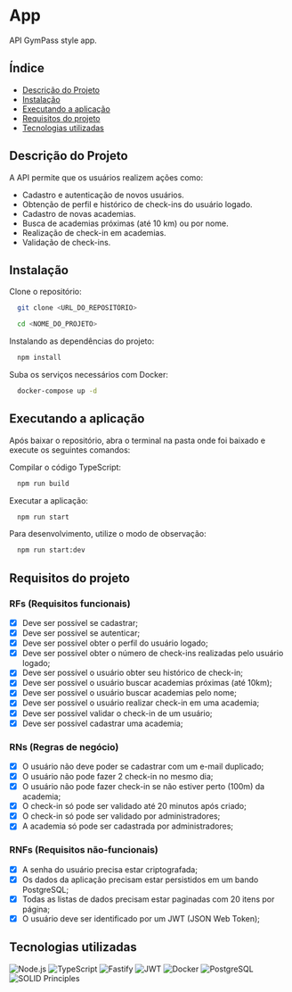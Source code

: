 # App

API GymPass style app.

## Índice

- [Descrição do Projeto](#descrição-do-projeto)
- [Instalação](#instalação)
- [Executando a aplicação](#executando-a-aplicação)
- [Requisitos do projeto](#requisitos-do-projeto)
- [Tecnologias utilizadas](#tecnologias-utilizadas)

## Descrição do Projeto

A API permite que os usuários realizem ações como:

- Cadastro e autenticação de novos usuários.
- Obtenção de perfil e histórico de check-ins do usuário logado.
- Cadastro de novas academias.
- Busca de academias próximas (até 10 km) ou por nome.
- Realização de check-in em academias.
- Validação de check-ins.

## Instalação

Clone o repositório:


```bash
  git clone <URL_DO_REPOSITÓRIO>
```

```bash
  cd <NOME_DO_PROJETO>
```

Instalando as dependências do projeto:

```bash
  npm install
```

Suba os serviços necessários com Docker:

```bash
  docker-compose up -d
```

## Executando a aplicação

Após baixar o repositório, abra o terminal na pasta onde foi baixado e execute os seguintes comandos:

Compilar o código TypeScript:

```bash
  npm run build
```

Executar a aplicação:

```bash
  npm run start
```

Para desenvolvimento, utilize o modo de observação:

```bash
  npm run start:dev
```

## Requisitos do projeto

### RFs (Requisitos funcionais)

- [x] Deve ser possível se cadastrar;
- [x] Deve ser possível se autenticar;
- [x] Deve ser possível obter o perfil do usuário logado;
- [x] Deve ser possível obter o número de check-ins realizadas pelo usuário logado;
- [x] Deve ser possível o usuário obter seu histórico de check-in;
- [x] Deve ser possível o usuário buscar academias próximas (até 10km);
- [x] Deve ser possível o usuário buscar academias pelo nome;
- [x] Deve ser possível o usuário realizar check-in em uma academia;
- [x] Deve ser possível validar o check-in de um usuário;
- [x] Deve ser possível cadastrar uma academia;

### RNs (Regras de negócio)

- [x] O usuário não deve poder se cadastrar com um e-mail duplicado;
- [x] O usuário não pode fazer 2 check-in no mesmo dia;
- [x] O usuário não pode fazer check-in se não estiver perto (100m) da academia;
- [x] O check-in só pode ser validado até 20 minutos após criado;
- [x] O check-in só pode ser validado por administradores;
- [x] A academia só pode ser cadastrada por administradores;

### RNFs (Requisitos não-funcionais)

- [x] A senha do usuário precisa estar criptografada;
- [x] Os dados da aplicação precisam estar persistidos em um bando PostgreSQL;
- [x] Todas as listas de dados precisam estar paginadas com 20 itens por página;
- [x] O usuário deve ser identificado por um JWT (JSON Web Token);

## Tecnologias utilizadas

![Node.js](https://img.shields.io/badge/Node.js-339933?style=for-the-badge&logo=node.js&logoColor=white)
![TypeScript](https://img.shields.io/badge/TypeScript-3178C6?style=for-the-badge&logo=typescript&logoColor=white)
![Fastify](https://img.shields.io/badge/Fastify-000000?style=for-the-badge&logo=fastify&logoColor=white)
![JWT](https://img.shields.io/badge/JWT-000000?style=for-the-badge&logo=jsonwebtokens&logoColor=white)
![Docker](https://img.shields.io/badge/Docker-2496ED?style=for-the-badge&logo=docker&logoColor=white)
![PostgreSQL](https://img.shields.io/badge/PostgreSQL-4169E1?style=for-the-badge&logo=postgresql&logoColor=white)
![SOLID Principles](https://img.shields.io/badge/SOLID-008000?style=for-the-badge&logoColor=white)
